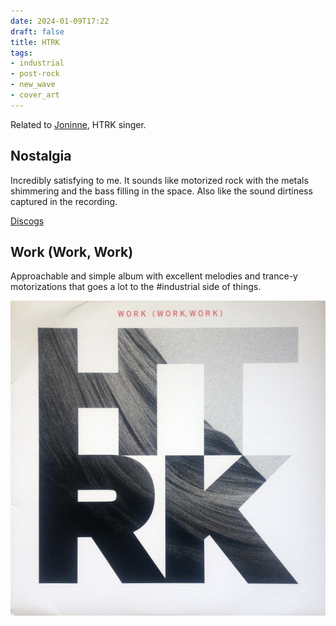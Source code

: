 ```yaml
---
date: 2024-01-09T17:22
draft: false
title: HTRK
tags:
- industrial
- post-rock
- new_wave
- cover_art
---
```

Related to [Joninne](jonnine.md), HTRK singer.

## Nostalgia

Incredibly satisfying to me. It sounds like motorized rock with the metals shimmering and the bass filling in the space. Also like the sound dirtiness captured in the recording.

[Discogs](https://www.discogs.com/master/190793-HTRK-Nostalgia)

## Work (Work, Work)

Approachable and simple album with excellent melodies and trance-y motorizations that goes a lot to the #industrial side of things.

![The dominant arwork is composed of the letters HTRK in cutour, framing a black and white photo of what appears to be a sensuous ans sinuous rock formation or a cloth surface. At the top the title of the album in red.](../attachment/vsc-paste/htrk-240110173751.png)